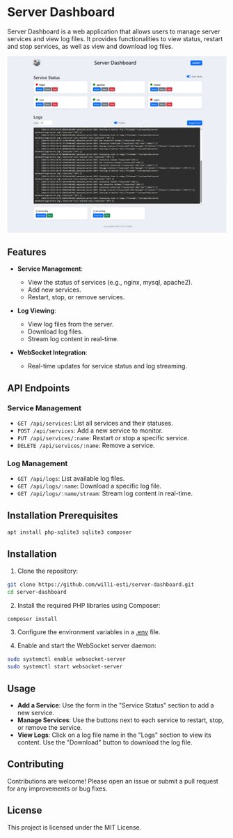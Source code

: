 # Server Dashboard

Server Dashboard is a web application that allows users to manage server services and view log files. It provides functionalities to view status, restart and stop services, as well as view and download log files.

![Server Dashboard](server-dashboard.jpeg)

## Features

- **Service Management**:
  - View the status of services (e.g., nginx, mysql, apache2).
  - Add new services.
  - Restart, stop, or remove services.

- **Log Viewing**:
  - View log files from the server.
  - Download log files.
  - Stream log content in real-time.

- **WebSocket Integration**:
  - Real-time updates for service status and log streaming.

## API Endpoints

### Service Management

- `GET /api/services`: List all services and their statuses.
- `POST /api/services`: Add a new service to monitor.
- `PUT /api/services/:name`: Restart or stop a specific service.
- `DELETE /api/services/:name`: Remove a service.

### Log Management

- `GET /api/logs`: List available log files.
- `GET /api/logs/:name`: Download a specific log file.
- `GET /api/logs/:name/stream`: Stream log content in real-time.

## Installation Prerequisites

```sh
apt install php-sqlite3 sqlite3 composer
```
## Installation

1. Clone the repository:
  ```sh
  git clone https://github.com/willi-esti/server-dashboard.git
  cd server-dashboard
  ```

2. Install the required PHP libraries using Composer:
  ```sh
  composer install
  ```

3. Configure the environment variables in a [.env](https://github.com/willi-esti/server-dashboard/blob/master/.env.example) file.

4. Enable and start the WebSocket server daemon:
  ```sh
  sudo systemctl enable websocket-server
  sudo systemctl start websocket-server
  ```


## Usage

- **Add a Service**: Use the form in the "Service Status" section to add a new service.
- **Manage Services**: Use the buttons next to each service to restart, stop, or remove the service.
- **View Logs**: Click on a log file name in the "Logs" section to view its content. Use the "Download" button to download the log file.

## Contributing

Contributions are welcome! Please open an issue or submit a pull request for any improvements or bug fixes.

## License

This project is licensed under the MIT License.

